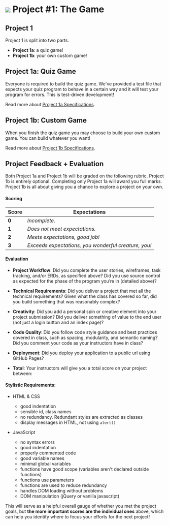 # ![](https://ga-dash.s3.amazonaws.com/production/assets/logo-9f88ae6c9c3871690e33280fcf557f33.png) Project #1: The Game
## Project 1
Project 1 is split into two parts.
- **Project 1a**: a quiz game!
- **Project 1b**: your own custom game!

## Project 1a: Quiz Game
Everyone is required to build the quiz game. We've provided a test file that
expects your quiz program to behave in a certain way and it will test your
program for errors. This is test-driven development!

Read more about [Project 1a Specifications](1a-quiz-game.md).

## Project 1b: Custom Game
When you finish the quiz game you may choose to build your own custom game.
You can build whatever you want!

Read more about [Project 1b Specifications](1b-custom-game.md).

## Project Feedback + Evaluation

Both Project 1a and Project 1b will be graded on the following rubric. Project 1b
is entirely optional. Completing only Project 1a will award you full marks. Project
1b is all about giving you a chance to explore a project on your own.

#### Scoring
| Score | Expectations |
| ----- | ------------ |
| **0** | _Incomplete._ |
| **1** | _Does not meet expectations._ |
| **2** | _Meets expectations, good job!_ |
| **3** | _Exceeds expectations, you wonderful creature, you!_ |


#### Evaluation
* __Project Workflow__: Did you complete the user stories, wireframes, task tracking, and/or ERDs, as specified above? Did you use source control as expected for the phase of the program you’re in (detailed above)?

* __Technical Requirements__: Did you deliver a project that met all the technical requirements? Given what the class has covered so far, did you build something that was reasonably complex?

* __Creativity__: Did you add a personal spin or creative element into your project submission? Did you deliver something of value to the end user (not just a login button and an index page)?

* __Code Quality__: Did you follow code style guidance and best practices covered in class, such as spacing, modularity, and semantic naming? Did you comment your code as your instructors have in class?

* __Deployment__: Did you deploy your application to a public url using GitHub Pages?

* __Total__: Your instructors will give you a total score on your project between:

#### Stylistic Requirements:
* HTML & CSS
  * good indentation
  * sensible id, class names
  * no redundancy. Redundant styles are extracted as classes
  * display messages in HTML, not using `alert()`

* JavaScript
  * no syntax errors
  * good indentation
  * properly commented code
  * good variable names
  * minimal global variables
  * functions have good scope (variables aren't declared outside functions)
  * functions use parameters
  * functions are used to reduce redundancy
  * handles DOM loading without problems
  * DOM manipulation (jQuery or vanilla javascript)

This will serve as a helpful overall gauge of whether you met the project
goals, but __the more important scores are the individual ones__ above, which
can help you identify where to focus your efforts for the next project!
